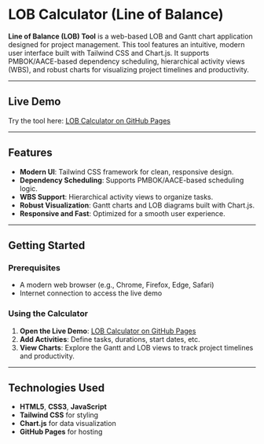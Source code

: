 # LOB Calculator (Line of Balance)

**Line of Balance (LOB) Tool** is a web-based LOB and Gantt chart application designed for project management. This tool features an intuitive, modern user interface built with Tailwind CSS and Chart.js. It supports PMBOK/AACE-based dependency scheduling, hierarchical activity views (WBS), and robust charts for visualizing project timelines and productivity.

---

## Live Demo
Try the tool here: [LOB Calculator on GitHub Pages](https://ypgajjar.github.io/lob-calculator/)

---

## Features
- **Modern UI**: Tailwind CSS framework for clean, responsive design.
- **Dependency Scheduling**: Supports PMBOK/AACE-based scheduling logic.
- **WBS Support**: Hierarchical activity views to organize tasks.
- **Robust Visualization**: Gantt charts and LOB diagrams built with Chart.js.
- **Responsive and Fast**: Optimized for a smooth user experience.

---

## Getting Started

### Prerequisites
- A modern web browser (e.g., Chrome, Firefox, Edge, Safari)
- Internet connection to access the live demo

### Using the Calculator
1. **Open the Live Demo**: [LOB Calculator on GitHub Pages](https://ypgajjar.github.io/lob-calculator/)
2. **Add Activities**: Define tasks, durations, start dates, etc.
3. **View Charts**: Explore the Gantt and LOB views to track project timelines and productivity.

---

## Technologies Used
- **HTML5**, **CSS3**, **JavaScript**
- **Tailwind CSS** for styling
- **Chart.js** for data visualization
- **GitHub Pages** for hosting
